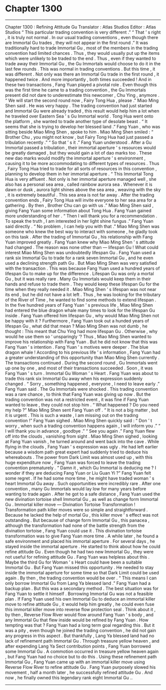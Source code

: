 
# Chapter 1300


---

Chapter 1300 : Refining Attitude Gu
Translator :
Atlas Studios
Editor :
Atlas Studios
“ This particular trading convention is very different .”
“ That ’ s right , it is truly not normal . In our usual trading conventions , even though there are Immortal Gu trades , they will not appear in the first round .”
It was traditionally hard to trade Immortal Gu , most of the members in the trading convention had limited chances . Thus , they would usually put up the items which were unlikely to be traded to the end .
Thus , even if they wanted to trade away their Immortal Gu , the Gu Immortals would choose to do it in the last few rounds .
This was normal in trading conventions .
But this time , it was different .
Not only was there an Immortal Gu trade in the first round , it happened twice . And more importantly , both times succeeded !
And in these two transactions , Fang Yuan played a pivotal role .
Even though this was the first time he came to a trading convention , the Gu Immortals present did not dare to underestimate this newcomer , Chu Ying , anymore .
“ We will start the second round now , Fairy Tong Hua , please .” Miao Ming Shen said .
He was very happy .
The trading convention had just started and Immortal Gu were already traded , this result would help him a lot when he traveled over Eastern Sea ’ s Gu Immortal world .
Tong Hua went onto the platform , she wanted to trade another type of desolate beast .
“ It seems that she is trying to develop her blessed land .” Fang Yuan , who was sitting beside Miao Ming Shen , spoke to him .
Miao Ming Shen smiled : “ Brother Chu , you might not know , but Fairy Tong Hua had just passed a tribulation recently .”
“ So that ’ s it .” Fang Yuan understood .
After a Gu Immortal passed a tribulation , their immortal aperture ’ s resources would be greatly damaged , but they would gain a lot of dao marks too . These new dao marks would modify the immortal aperture ’ s environment , causing it to be more accommodating to different types of resources .
Thus , Fairy Tong Hua tried to trade for all sorts of resources in this convention , planning to develop them in her immortal aperture .
“ This Immortal Tong Hua is very affluent . Not only is her immortal aperture managed well , she also has a personal sea area , called rainbow aurora sea . Whenever it is dawn or dusk , aurora light shines above the sea area , weaving with the sky , it is extremely beautiful . This sea area is not far away . After the trading convention ends , Fairy Tong Hua will invite everyone to her sea area for a gathering . By then , Brother Chu can go with us .” Miao Ming Shen said , giving Fang Yuan some information about Tong Hua .
Fang Yuan gained more understanding of her .
“ Then I will thank you for a recommendation . To speak the truth , I am interested in her light shine fungus .” Fang Yuan said directly .
“ No problem , I can help you with that .” Miao Ming Shen was someone who knew the best way to interact with someone , he gladly took on this task .
After the trading of Immortal Gu , his relationship with Fang Yuan improved greatly .
Fang Yuan knew why Miao Ming Shen ’ s attitude had changed .
The reason was none other than — lifespan Gu !
What could interest Miao Ming Shen was undoubtedly lifespan Gu . Fang Yuan used a rank six Immortal Gu to trade for a rank seven Immortal Gu , and he even used a declining strength path Gu .
But Miao Ming Shen was very satisfied with the transaction . This was because Fang Yuan used a hundred years of lifespan Gu to make up for the difference .
Lifespan Gu was only a mortal Gu , but it was really rare .
Many Gu Immortals would keep them in their hands and refuse to trade them . They would keep these lifespan Gu for the time when they really needed it .
Miao Ming Shen ’ s lifespan was not near its end , but he did not have a lot left .
Thus , he was looking for the tributary of the River of Time , he wanted to find some methods to extend lifespan .
In the five hundred years of Fang Yuan ’ s previous life , Miao Ming Shen had entered the blue dragon whale many times to look for the lifespan Gu inside .
Fang Yuan offered him lifespan Gu , why would Miao Ming Shen not be happy with it ?
Furthermore , Fang Yuan took out a hunded years of lifespan Gu , what did that mean ?
Miao Ming Shen was not dumb , he thought : This meant that Chu Ying had more lifespan Gu . Otherwise , why would he use them so ‘ unsparingly ’?
Thus , Miao Ming Shen wanted to improve his relationship with Fang Yuan .
But he did not know that this was Fang Yuan ’ s intention .
Fang Yuan ’ s motives were deeper .
The blue dragon whale !
According to his previous life ’ s information , Fang Yuan had a greater understanding of this opportunity than Miao Ming Shen currently .
The transactions continued .
During the second round , Gu Immortals went up one by one , and most of their transactions succeeded .
Soon , it was Fang Yuan ’ s turn .
Immortal Gu Woman ’ s Heart .
Fang Yuan was about to trade this rank six Immortal Gu away when his expression suddenly changed .
“ Sorry , something happened , everyone , I need to leave early .” Fang Yuan said .
The Gu Immortals were shocked .
This trading convention was a rare chance , to think that Fang Yuan was giving up now .
But the trading convention was not a restricted event , it was fine if Fang Yuan wanted to leave , they could not stop him .
“ What happened ? Do you need my help ?” Miao Ming Shen sent Fang Yuan off .
“ It is not a big matter , but it is urgent . This is such a waste , I am missing out on the trading convention !” Fang Yuan sighed .
Miao Ming Shen quickly said : “ Don ’ t worry , when such a trading convention happens again , I will inform you .”
“ I will thank you in advance , goodbye .”
“ See you again .”
Fang Yuan flew off into the clouds , vanishing from sight .
Miao Ming Shen sighed , looking at Fang Yuan vanish , he turned around and went back into the cave .
While flying in the clouds , Fang Yuan ’ s expression was ugly .
He had left earlier because a wisdom path great expert had suddenly tried to deduce his whereabouts .
The power from Dark Limit was almost used up , with this huge expenditure now , Fang Yuan was forced to leave the trading convention prematurely .
“ Damn it , which Gu Immortal is deducing me ? I wonder if they are deducing Fang Yuan or Liu Guan Yi ?”
Fang Yuan felt some regret .
If he had some more time , he might have traded woman ’ s heart Immortal Gu away .
Such opportunities were incredibly rare .
After one convention , many Gu Immortals would lay low for many years before wanting to trade again .
After he got to a safe distance , Fang Yuan used the new divination tortoise shell Immortal Gu , as well as change form Immortal Gu .
Immortal killer move — Divination Tortoise Transformation !
Transformation path killer moves were so simple and straightforward .
Because he lacked the help of mortal Gu , this killer move ’ s effect was not outstanding . But because of change form Immortal Gu , this panacea , although the transformation had none of the battle strength from the divination tortoise , Fang Yuan could use it .
This divination tortoise transformation was to give Fang Yuan more time .
A while later , he found a safe environment and placed his immortal aperture .
For several days , he stayed inside the immortal aperture .
He started to think about how he could refine attitude Gu .
Even though he had two new Immortal Gu , they were not useful for refining attitude Gu .
Fang Yuan was helpless about this .
Maybe the third Gu for Woman ’ s Heart could have been a suitable Immortal Gu .
But Fang Yuan missed this opportunity .
He needed to stay inside the immortal aperture for some time so that Dark Limit could be used again .
By then , the trading convention would be over .
“ This means I can only borrow Immortal Gu from Lang Ya blessed land .” Fang Yuan had a backup plan .
But this was a secondary method .
The best situation was for Fang Yuan to settle it himself .
Borrowing Immortal Gu was not a feasible plan .
If Fang Yuan used his own Immortal Gu to deduce an immortal killer move to refine attitude Gu , it would help him greatly , he could even fuse this immortal killer move into reverse flow protection seal .
Think about it , by then , Reverse Flow River would flow around Fang Yuan ’ s body , and any Immortal Gu that flew inside would be refined by Fang Yuan . How tempting was that ?
Fang Yuan had a long term goal regarding this .
But it was a pity , even though he joined the trading convention , he did not gain any progress in this aspect .
But thankfully , Lang Ya blessed land had no lack of refinement path Immortal Gu .
Through treasure yellow heaven , and after expending Lang Ya Sect contribution points , Fang Yuan borrowed some Immortal Gu .
A commotion occurred in treasure yellow heaven again , but Fang Yuan had no choice but to do this .
Using these refinement path Immortal Gu , Fang Yuan came up with an immortal killer move using Reverse Flow River to refine attitude Gu .
Fang Yuan purposely slowed his movement , half a month later , he successfully refined attitude Gu .
And now , he finally owned this legendary rank eight Immortal Gu ..

---

